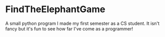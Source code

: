 # FindTheElephantGame
A small python program I made my first semester as a CS student. It isn't fancy but it's fun to see how far I've come as a programmer! 
